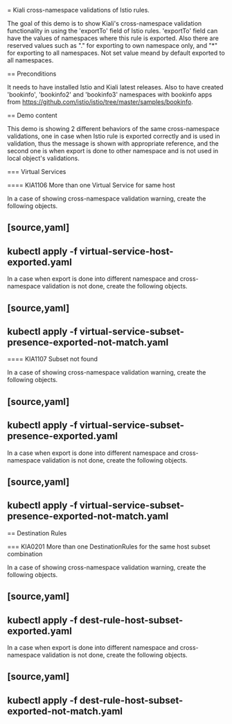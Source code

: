 = Kiali cross-namespace validations of Istio rules.

The goal of this demo is to show Kiali's cross-namespace validation functionality in using the 'exportTo' field of Istio rules.
'exportTo' field can have  the values of namespaces where this rule is exported.
Also there are reserved values such as "." for exporting to own namespace only, and "\*" for exporting to all namespaces.
Not set value meand by default exported to all namespaces.

== Preconditions

It needs to have installed Istio and Kiali latest releases.
Also to have created 'bookinfo', 'bookinfo2' and 'bookinfo3' namespaces with bookinfo apps from https://github.com/istio/istio/tree/master/samples/bookinfo.

== Demo content

This demo is showing 2 different behaviors of the same cross-namespace validations, one in case when Istio rule is exported correctly and is used in validation, thus the message is shown with appropriate reference, and the second one is when export is done to other namespace and is not used in local object's validations.

=== Virtual Services

==== KIA1106 More than one Virtual Service for same host

In a case of showing cross-namespace validation warning, create the following objects.

[source,yaml]
----
kubectl apply -f virtual-service-host-exported.yaml
----

In a case when export is done into different namespace and cross-namespace validation is not done, create the following objects.

[source,yaml]
----
kubectl apply -f virtual-service-subset-presence-exported-not-match.yaml
----

==== KIA1107 Subset not found

In a case of showing cross-namespace validation warning, create the following objects.

[source,yaml]
----
kubectl apply -f virtual-service-subset-presence-exported.yaml
----

In a case when export is done into different namespace and cross-namespace validation is not done, create the following objects.

[source,yaml]
----
kubectl apply -f virtual-service-subset-presence-exported-not-match.yaml
----

== Destination Rules

=== KIA0201 More than one DestinationRules for the same host subset combination

In a case of showing cross-namespace validation warning, create the following objects.

[source,yaml]
----
kubectl apply -f dest-rule-host-subset-exported.yaml
----

In a case when export is done into different namespace and cross-namespace validation is not done, create the following objects.

[source,yaml]
----
kubectl apply -f dest-rule-host-subset-exported-not-match.yaml
----




